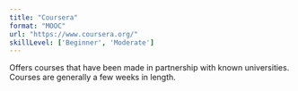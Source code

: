```yaml
---
title: "Coursera"
format: "MOOC"
url: "https://www.coursera.org/"
skillLevel: ['Beginner', 'Moderate']
---
```


Offers courses that have been made in partnership with known universities. Courses are generally a few weeks in length.
